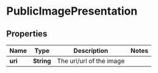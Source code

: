 
# PublicImagePresentation

## Properties
Name | Type | Description | Notes
------------ | ------------- | ------------- | -------------
**uri** | **String** | The uri/url of the image | 




